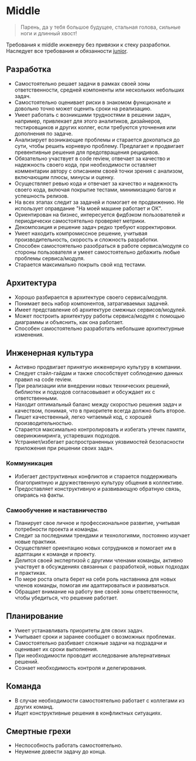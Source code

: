 # Middle

> Парень, да у тебя большое будущее, стальная голова, сильные ноги и длинный хвост!

Требования к middle инженеру без привязки к стеку разработки. Наследует все требования и обязанности [junior](junior.md).

## Разработка

- Самостоятельно решает задачи в рамках своей зоны ответственности, средней компоненты или нескольких небольших задач.
- Самостоятельно оценивает риски в знакомом функционале и довольно точно может оценить сроки на реализацию.
- Умеет работать с возникшими трудностями в решении задач, например, привлекает для этого аналитиков, дизайнеров, тестировщиков и других коллег, если требуются уточнения или дополнения по задаче.
- Анализирует возникающие проблемы и старается докопаться до сути, чтобы решить корневую проблему. Предлагает и продвигает превентивные решения для предотвращения рецидивов.
- Обязательно участвует в code review, отвечает за качество и надежность своего кода, при необходимости оставляет комментарии автору с описанием своей точки зрения с анализом, включающим плюсы, минусы и оценку.
- Осуществляет ревью кода и отвечает за качество и надежность своего кода, включая покрытие тестами, минимизацию багов и успешность релизов.
- На всех этапах следит за задачей и помогает ее продвижению. Не использует оправдание "На моей машине работает и ОК".
- Ориентирован на бизнес, интересуется фидбэком пользователей и периодически самостоятельно проверяет метрики.
- Декомпозиция и решение задач редко требуют корректировки.
- Умеет находить компромиссное решение, учитывая производительность, скорость и сложность разработки.
- Способен самостоятельно разобраться в работе сервиса/модуля со стороны пользователя и умеет самостоятельно дебажить любые проблемы сервиса/модуля.
- Старается максимально покрыть свой код тестами.

## Архитектура

- Хорошо разбирается в архитектуре своего сервиса/модуля.
- Понимает весь набор компонентов, затрагиваемых задачей.
- Имеет представление об архитектуре смежных сервисов/модулей.
- Может построить архитектуру работы сервиса/модуля с помощью диаграммы и объяснить, как она работает.
- Способен самостоятельно разработать небольшие архитектурные изменения.

## Инженерная культура

- Активно продвигает принятую инженерную культуру в компании.
- Следует стайл-гайдам и также способствует соблюдению данных правил на code review.
- При реализации или внедрении новых технических решений, библиотек и подходов согласовывает и обсуждает их с ответственными.
- Находит оптимальный баланс между скоростью решения задач и качеством, понимая, что в приоритете всегда должно быть второе.
- Пишет качественный, легко читаемый код, с хорошей производительностью.
- Старается максимально контролировать и избегать утечек памяти, оверинжиниринга, устаревших подходов.
- Устраняет/избегает распространенных уязвимостей безопасности приложения при решении своих задач.

### Коммуникация

- Избегает деструктивных конфликтов и старается поддерживать благоприятную и дружественную культуру общения в коллективе.
- Предоставляет конструктивную и развивающую обратную связь, опираясь на факты.

### Самообучение и наставничество

- Планирует свое личное и профессиональное развитие, учитывая потребности проекта и команды.
- Следит за последними трендами и технологиями, постоянно изучает новые практики.
- Осуществляет ориентацию новых сотрудников и помогает им в адаптации к команде и проекту.
- Делится своей экспертизой с другими членами команды, активно участвует в обсуждениях связанных с разработкой, новых подходах и практиках.
- По мере роста опыта берет на себя роль наставника для новых членов команды, помогая им адаптироваться и развиваться.
- Обращает внимание на работу вне своей зоны ответственности, чтобы убедиться, что решение работает.

## Планирование

- Умеет устанавливать приоритеты для своих задач.
- Учитывает сроки и заранее сообщает о возможных проблемах.
- Самостоятельно разбивает сложные задачи на подзадачи и оценивает их сроки выполнения.
- При необходимости проводит исследование альтернативных решений.
- Сознает необходимость контроля и делегирования.

## Команда

- В случае необходимости самостоятельно работает с коллегами из других команд.
- Ищет конструктивные решения в конфликтных ситуациях.

## Смертные грехи

- Неспособность работать самостоятельно.
- Неумение довести задачу до конца.
